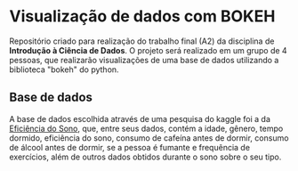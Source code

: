 # Visualização de dados com BOKEH

Repositório criado para realização do trabalho final (A2) da disciplina de **Introdução à Ciência de Dados**. O projeto será realizado em um grupo de 4 pessoas, que realizarão visualizações de uma base de dados utilizando a biblioteca "bokeh" do python.

## Base de dados

A base de dados escolhida através de uma pesquisa do kaggle foi a da [Eficiência do Sono](https://www.kaggle.com/datasets/equilibriumm/sleep-efficiency), que, entre seus dados, contém a idade, gênero, tempo dormido, eficiência do sono, consumo de cafeína antes de dormir, consumo de álcool antes de dormir, se a pessoa é fumante e frequência de exercícios, além de outros dados obtidos durante o sono sobre o seu tipo.
